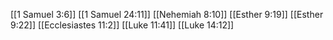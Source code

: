 [[1 Samuel 3:6]]
[[1 Samuel 24:11]]
[[Nehemiah 8:10]]
[[Esther 9:19]]
[[Esther 9:22]]
[[Ecclesiastes 11:2]]
[[Luke 11:41]]
[[Luke 14:12]]
